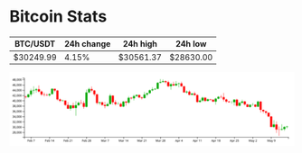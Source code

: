 # Bitcoin Stats

BTC/USDT|24h change|24h high|24h low|
|---|---|---|---|
|$30249.99|4.15%|$30561.37|$28630.00|

<img src="./chart.svg">
